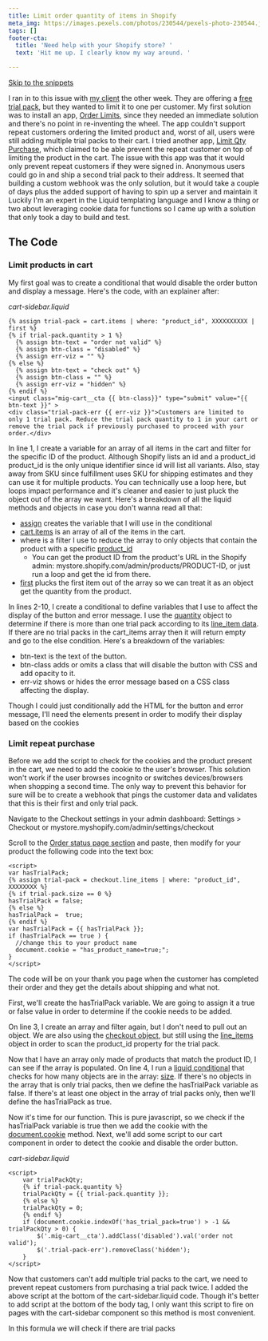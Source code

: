 ```yaml
---
title: Limit order quantity of items in Shopify
meta_img: https://images.pexels.com/photos/230544/pexels-photo-230544.jpeg?auto=compress&cs=tinysrgb&dpr=2&h=750&w=1260
tags: []
footer-cta:
  title: 'Need help with your Shopify store? '
  text: 'Hit me up. I clearly know my way around. '

---
```

[Skip to the snippets](#shopify-code-section)

I ran in to this issue with [my client](https://mikunafoods.com/) the other week. They are offering a [free trial pack](https://mikunafoods.com/), but they wanted to limit it to one per customer. My first solution was to install an app, [Order Limits](https://apps.shopify.com/order-limits-minmaxify), since they needed an immediate solution and there's no point in re-inventing the wheel. The app couldn't support repeat customers ordering the limited product and, worst of all, users were still adding multiple trial packs to their cart. I tried another app, [Limit Qty Purchase](https://apps.shopify.com/purchase-limit), which claimed to be able prevent the repeat customer on top of limiting the product in the cart. The issue with this app was that it would only prevent repeat customers if they were signed in. Anonymous users could go in and ship a second trial pack to their address. It seemed that building a custom webhook was the only solution, but it would take a couple of days plus the added support of having to spin up a server and maintain it  Luckily I'm an expert in the Liquid templating language and I know a thing or two about leveraging cookie data for functions so I came up with a solution that only took a day to build and test.

<h2 id="shopify-code-section">The Code</h2>

### Limit products in cart

My first goal was to create a conditional that would disable the order button and display a message. Here's the code, with an explainer after:

_cart-sidebar.liquid_

    {% assign trial-pack = cart.items | where: "product_id", XXXXXXXXXX | first %}
    {% if trial-pack.quantity > 1 %}
      {% assign btn-text = "order not valid" %}
      {% assign btn-class = "disabled" %}
      {% assign err-viz = "" %}
    {% else %}
      {% assign btn-text = "check out" %}
      {% assign btn-class = "" %}
      {% assign err-viz = "hidden" %}
    {% endif %}
    <input class="mig-cart__cta {{ btn-class}}" type="submit" value="{{ btn-text }}" >
    <div class="trial-pack-err {{ err-viz }}">Customers are limited to only 1 trial pack. Reduce the trial pack quantity to 1 in your cart or remove the trial pack if previously purchased to proceed with your order.</div>

In line 1, I create a variable for an array of all items in the cart and filter for the specific ID of the product. Although Shopify lists an id and a product_id product_id is the only unique identifier since id will list all variants. Also, stay away from SKU since fulfillment uses SKU for shipping estimates and they can use it for multiple products. You can technically use a loop here, but loops impact performance and it's cleaner and easier to just pluck the object out of the array we want. Here's a breakdown of all the liquid methods and objects in case you don't wanna read all that:

* [assign](https://shopify.github.io/liquid/tags/variable/) creates the variable that I will use in the conditional
* [cart.items](https://shopify.dev/api/liquid/objects/cart#cart-items) is an array of all of the items in the cart.
* where is a filter I use to reduce the array to only objects that contain the product with a specific [product_id](https://shopify.dev/api/liquid/objects/line_item#line_item-product_id)
  * You can get the product ID from the product's URL in the Shopify admin: mystore.shopify.com/admin/products/PRODUCT-ID, or just run a loop and get the id from there.
* [first](https://shopify.github.io/liquid/filters/first/) plucks the first item out of the array so we can treat it as an object get the quantity from the product.

In lines 2-10, I create a conditional to define variables that I use to affect the display of the button and error message. I use the [quantity](https://shopify.dev/api/liquid/objects/line_item#line_item-quantity) object to determine if there is more than one trial pack according to its [line_item data](https://shopify.dev/api/liquid/objects/line_item). If there are no trial packs in the cart_items array then it will return empty and go to the else condition. Here's a breakdown of the variables:

* btn-text is the text of the button.
* btn-class adds or omits a class that will disable the button with CSS and add opacity to it.
* err-viz shows or hides the error message based on a CSS class affecting the display.

Though I could just conditionally add the HTML for the button and error message, I'll need the elements present in order to modify their display based on the cookies

### Limit repeat purchase

Before we add the script to check for the cookies and the product present in the cart, we need to add the cookie to the user's browser. This solution won't work if the user browses incognito or switches devices/browsers when shopping a second time. The only way to prevent this behavior for sure will be to create a webhook that pings the customer data and validates that this is their first and only trial pack.

Navigate to the Checkout settings in your admin dashboard: Settings > Checkout or mystore.myshopify.com/admin/settings/checkout

Scroll to the [Order status page section](https://help.shopify.com/en/manual/orders/status-tracking) and paste, then modify for your product the following code into the text box:

    <script>
    var hasTrialPack;
    {% assign trial-pack = checkout.line_items | where: "product_id", XXXXXXXX %}
    {% if trial-pack.size == 0 %}
    hasTrialPack = false;
    {% else %} 
    hasTrialPack =  true;
    {% endif %}
    var hasTrialPack = {{ hasTrialPack }};
    if (hasTrialPack == true ) {
      //change this to your product name
      document.cookie = "has_product_name=true;";  
    }
    </script>

The code will be on your thank you page when the customer has completed their order and they get the details about shipping and what not.

First, we'll create the hasTrialPack variable. We are going to assign it a true or false value in order to determine if the cookie needs to be added.

On line 3, I create an array and filter again, but I don't need to pull out an object. We are also using the [checkout object](https://shopify.dev/api/liquid/objects/checkout), but still using the [line_items](https://shopify.dev/api/liquid/objects/line_item) object in order to scan the product_id property for the trial pack.

Now that I have an array only made of products that match the product ID, I can see if the array is populated. On line 4, I run a [liquid conditional](https://shopify.github.io/liquid/basics/truthy-and-falsy/) that checks for how many objects are in the array: [size](https://shopify.github.io/liquid/filters/size/). If there's no objects in the array that is only trial packs, then we define the hasTrialPack variable as false. If there's at least one object in the array of trial packs only, then we'll define the hasTrialPack as true.

Now it's time for our function. This is pure javascript, so we check if the hasTrialPack variable is true then we add the cookie with the [document.cookie](https://www.w3schools.com/js/js_cookies.asp) method. Next, we'll add some script to our cart component in order to detect the cookie and disable the order button.

_cart-sidebar.liquid_

    <script>
        var trialPackQty; 
        {% if trial-pack.quantity %}
        trialPackQty = {{ trial-pack.quantity }};
        {% else %}
        trialPackQty = 0;
        {% endif %} 
        if (document.cookie.indexOf('has_trial_pack=true') > -1 && trialPackQty > 0) {
            $('.mig-cart__cta').addClass('disabled').val('order not valid');
            $('.trial-pack-err').removeClass('hidden');
        } 
    </script>

Now that customers can't add multiple trial packs to the cart, we need to prevent repeat customers from purchasing a trial pack twice. I added the above script at the bottom of the cart-sidebar.liquid code. Though it's better to add script at the bottom of the body tag, I only want this script to fire on pages with the cart-sidebar component so this method is most convenient.

In this formula we will check if there are trial packs